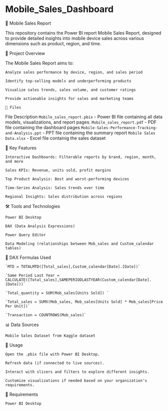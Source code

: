 # Mobile_Sales_Dashboard
📱 Mobile Sales Report

This repository contains the Power BI report Mobile Sales Report, designed to provide detailed insights into mobile device sales across various dimensions such as product, region, and time.

📄 Project Overview

The Mobile Sales Report aims to:

    Analyze sales performance by device, region, and sales period

    Identify top-selling models and underperforming products

    Visualize sales trends, sales volume, and customer ratings

    Provide actionable insights for sales and marketing teams

    📁 Files
File	                                                     Description
`Mobile_sales_report.pbix`	-                            Power BI file containing all data models, visualizations, and report pages.
`Mobile_sales_report.pdf`   -                            PDF file containing the dashboard pages
`Mobile-Sales-Performance-Tracking-and-Analysis.ppt` -   PPT file containing the summary report 
`Mobile Sales Data.xlsx`    -                            Excel file containig the sales dataset

🚀 Key Features

    Interactive Dashboards: Filterable reports by brand, region, month, and more

    Sales KPIs: Revenue, units sold, profit margins

    Top Product Analysis: Best and worst-performing devices

    Time-Series Analysis: Sales trends over time

    Regional Insights: Sales distribution across regions

🛠️ Tools and Technologies

    Power BI Desktop

    DAX (Data Analysis Expressions)

    Power Query Editor

    Data Modeling (relationships between Mob_sales and Custom_calendar tables)

🧮 DAX Formulas Used

    `MTD = TOTALMTD([Total_sales],Custom_calendar[Date].[Date])`
    
    `Same Period Last Year = CALCULATE([Total_sales],SAMEPERIODLASTYEAR(Custom_calendar[Date].[Date]))`
    
    `Total_quantity = SUM(Mob_sales[Units Sold]) `
    
    `Total_sales = SUMX(Mob_sales, Mob_sales[Units Sold] * Mob_sales[Price Per Unit])`
    
    `Transaction = COUNTROWS(Mob_sales)`

📊 Data Sources
    
    Mobile Sales Dataset from Kaggle dataset

📝 Usage

    Open the .pbix file with Power BI Desktop.

    Refresh data (if connected to live sources).

    Interact with slicers and filters to explore different insights.

    Customize visualizations if needed based on your organization's requirements.

📌 Requirements

    Power BI Desktop 
